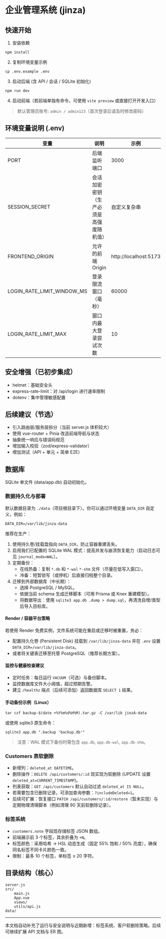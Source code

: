 # 企业管理系统 (jinza)

## 快速开始

1. 安装依赖
```
npm install
```
2. 复制环境变量示例
```
cp .env.example .env
```
3. 启动后端 (含 API / 会话 / SQLite 初始化)
```
npm run dev
```
4. 启动前端（若前端单独有命令，可使用 `vite preview` 或直接打开开发入口）

> 默认管理员账号: `admin / admin123`（首次登录后请及时修改密码）

## 环境变量说明 (.env)
| 变量 | 说明 | 示例 |
| ---- | ---- | ---- |
| PORT | 后端监听端口 | 3000 |
| SESSION_SECRET | 会话加密密钥（生产必须是高强度随机值） | 自定义复杂串 |
| FRONTEND_ORIGIN | 允许的前端 Origin | http://localhost:5173 |
| LOGIN_RATE_LIMIT_WINDOW_MS | 登录限流窗口（毫秒） | 60000 |
| LOGIN_RATE_LIMIT_MAX | 窗口内最大登录尝试次数 | 10 |

## 安全增强（已初步集成）
- helmet：基础安全头
- express-rate-limit：对 /api/login 进行速率限制
- dotenv：集中管理敏感配置

## 后续建议（节选）
- 引入路由层/服务层拆分（当前 server.js 体积较大）
- 使用 vue-router + Pinia 改造前端导航与状态
- 抽象统一响应与错误码规范
- 增加输入校验（zod/express-validator）
- 增加测试（API + 单元 + 简单 E2E）

## 数据库
SQLite 单文件 (data/app.db) 自动初始化。

### 数据持久化与部署
默认数据目录为 `./data`（项目根目录下）。你可以通过环境变量 `DATA_DIR` 自定义，例如：

```
DATA_DIR=/var/lib/jinza-data
```

推荐在生产：
1. 使用持久卷/挂载盘指向 `DATA_DIR`，防止容器重建丢失。
2. 启用我们已配置的 SQLite WAL 模式：提高并发与崩溃恢复能力（启动日志可见 `journal_mode=WAL`）。
3. 定期备份：
	- 在线热备：复制 `*.db` 和 `*-wal` `*-shm` 文件（尽量在低写入窗口）。
	- 冷备：短暂锁写（或停机）后直接归档整个目录。
4. 迁移到外部数据库（中长期）：
	- 选择 PostgreSQL / MySQL。
	- 依据当前 schema 生成迁移脚本（可用 Prisma 或 Knex 重建模型）。
	- 将数据导出：使用 `sqlite3 app.db .dump > dump.sql`，再清洗自增/类型后导入目标库。

#### Render / 容器平台策略
若使用 Render 免费实例，文件系统可能在重启或迁移时被重置，务必：
- 配置持久化卷 (Persistent Disk) 挂载到 `/var/lib/jinza-data` 并在 `.env` 设置 `DATA_DIR=/var/lib/jinza-data`。
- 或者将关键表迁移至托管 PostgreSQL（推荐长期方案）。

#### 监控与健康检查建议
- 定时任务：每日运行 `VACUUM`（可选）与备份脚本。
- 监控数据库文件大小阈值，超过预期告警。
- 建立 `/healthz` 端点（后续可添加）返回数据库 `SELECT 1` 结果。

#### 手动备份示例（Linux）
```
tar czf backup-$(date +%Y%m%d%H%M).tar.gz -C /var/lib jinzA-data
``` 
或使用 sqlite3 原生命令：
```
sqlite3 app.db ".backup 'backup.db'"
```

> 注意：WAL 模式下备份时需包含 `app.db`, `app.db-wal`, `app.db-shm`。

### Customers 表软删除
- 新增列：`deleted_at DATETIME`。
- 删除操作：`DELETE /api/customers/:id` 现实现为软删除 (UPDATE 设置 `deleted_at=CURRENT_TIMESTAMP`)。
- 列表获取：`GET /api/customers` 默认自动过滤 `deleted_at IS NULL`。
- 若需要包含已删除记录，可添加查询参数：`?includeDeleted=1`。
- 后续可扩展：恢复接口 `PATCH /api/customers/:id/restore`（暂未实现）与定期物理清理脚本（例如清理 90 天前软删除记录）。

### 标签系统
- `customers.note` 字段现存储标签 JSON 数组。
- 前端展示前 3 个标签，其余折叠为 `+N`。
- 标签颜色：采用哈希 → HSL 动态生成（固定 55% 饱和 / 50% 亮度），确保同名标签不同卡片颜色一致。
- 限制：最多 10 个标签，单标签 ≤ 20 字符。

## 目录结构（核心）
```
server.js
src/
	main.js
	App.vue
	views/
	utils/api.js
data/
```

---
本文档自动补充了运行与安全说明与近期新增：标签系统、客户软删除策略。后续可继续扩展 API 文档与 ER 图。
